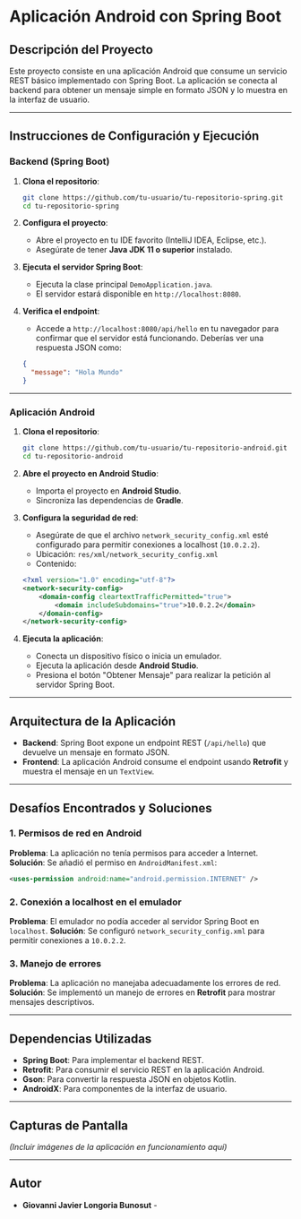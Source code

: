 # Aplicación Android con Spring Boot

## Descripción del Proyecto
Este proyecto consiste en una aplicación Android que consume un servicio REST básico implementado con Spring Boot. La aplicación se conecta al backend para obtener un mensaje simple en formato JSON y lo muestra en la interfaz de usuario.

---

## Instrucciones de Configuración y Ejecución

### Backend (Spring Boot)
1. **Clona el repositorio**:
   ```bash
   git clone https://github.com/tu-usuario/tu-repositorio-spring.git
   cd tu-repositorio-spring
   ```

2. **Configura el proyecto**:
   - Abre el proyecto en tu IDE favorito (IntelliJ IDEA, Eclipse, etc.).
   - Asegúrate de tener **Java JDK 11 o superior** instalado.

3. **Ejecuta el servidor Spring Boot**:
   - Ejecuta la clase principal `DemoApplication.java`.
   - El servidor estará disponible en `http://localhost:8080`.

4. **Verifica el endpoint**:
   - Accede a `http://localhost:8080/api/hello` en tu navegador para confirmar que el servidor está funcionando. Deberías ver una respuesta JSON como:
   
   ```json
   {
     "message": "Hola Mundo"
   }
   ```

---

### Aplicación Android

1. **Clona el repositorio**:
   ```bash
   git clone https://github.com/tu-usuario/tu-repositorio-android.git
   cd tu-repositorio-android
   ```

2. **Abre el proyecto en Android Studio**:
   - Importa el proyecto en **Android Studio**.
   - Sincroniza las dependencias de **Gradle**.

3. **Configura la seguridad de red**:
   - Asegúrate de que el archivo `network_security_config.xml` esté configurado para permitir conexiones a localhost (`10.0.2.2`).
   - Ubicación: `res/xml/network_security_config.xml`
   - Contenido:
   
   ```xml
   <?xml version="1.0" encoding="utf-8"?>
   <network-security-config>
       <domain-config cleartextTrafficPermitted="true">
           <domain includeSubdomains="true">10.0.2.2</domain>
       </domain-config>
   </network-security-config>
   ```

4. **Ejecuta la aplicación**:
   - Conecta un dispositivo físico o inicia un emulador.
   - Ejecuta la aplicación desde **Android Studio**.
   - Presiona el botón "Obtener Mensaje" para realizar la petición al servidor Spring Boot.

---

## Arquitectura de la Aplicación

- **Backend**: Spring Boot expone un endpoint REST (`/api/hello`) que devuelve un mensaje en formato JSON.
- **Frontend**: La aplicación Android consume el endpoint usando **Retrofit** y muestra el mensaje en un `TextView`.

---

## Desafíos Encontrados y Soluciones

### 1. Permisos de red en Android
**Problema**: La aplicación no tenía permisos para acceder a Internet.
**Solución**: Se añadió el permiso en `AndroidManifest.xml`:
```xml
<uses-permission android:name="android.permission.INTERNET" />
```

### 2. Conexión a localhost en el emulador
**Problema**: El emulador no podía acceder al servidor Spring Boot en `localhost`.
**Solución**: Se configuró `network_security_config.xml` para permitir conexiones a `10.0.2.2`.

### 3. Manejo de errores
**Problema**: La aplicación no manejaba adecuadamente los errores de red.
**Solución**: Se implementó un manejo de errores en **Retrofit** para mostrar mensajes descriptivos.

---

## Dependencias Utilizadas

- **Spring Boot**: Para implementar el backend REST.
- **Retrofit**: Para consumir el servicio REST en la aplicación Android.
- **Gson**: Para convertir la respuesta JSON en objetos Kotlin.
- **AndroidX**: Para componentes de la interfaz de usuario.

---

## Capturas de Pantalla

*(Incluir imágenes de la aplicación en funcionamiento aquí)*

---

## Autor
- **Giovanni Javier Longoria Bunosut** -




